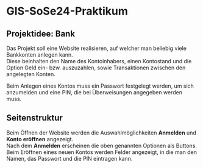 # GIS-SoSe24-Praktikum

## Projektidee: Bank
Das Projekt soll eine Website realisieren, auf welcher man beliebig viele Bankkonten anlegen kann.\
Diese beinhalten den Name des Kontoinhabers, einen Kontostand und die Option Geld ein- bzw. auszuzahlen, sowie Transaktionen zwischen den angelegten Konten.

Beim Anlegen eines Kontos muss ein Passwort festgelegt werden, um sich anzumelden und eine PIN, die bei Überweisungen angegeben werden muss.
## Seitenstruktur
Beim Öffnen der Website werden die Auswahlmöglichkeiten **Anmelden** und **Konto eröffnen** angezeigt.\
Nach dem **Anmelden** erscheinen die oben genannten Optionen als Buttons. Beim Eröffnen eines neuen Kontos werden Felder angezeigt, in die man den Namen, das Passwort und die PIN eintragen kann.
